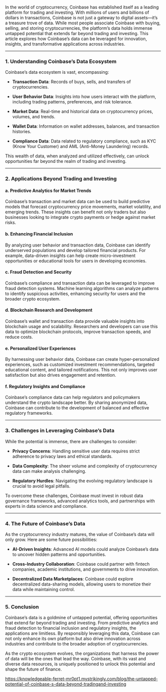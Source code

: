 <p>In the world of cryptocurrency, Coinbase has established itself as a leading platform for trading and investing. With millions of users and billions of dollars in transactions, Coinbase is not just a gateway to digital assets&mdash;it&rsquo;s a treasure trove of data. While most people associate Coinbase with buying, selling, and storing cryptocurrencies, the platform&rsquo;s data holds immense untapped potential that extends far beyond trading and investing. This article explores how Coinbase&rsquo;s data can be leveraged for innovation, insights, and transformative applications across industries.</p>
<hr />
<h3><strong>1. Understanding Coinbase&rsquo;s Data Ecosystem</strong></h3>
<p>Coinbase&rsquo;s data ecosystem is vast, encompassing:</p>
<ul>
<li>
<p><strong>Transaction Data</strong>: Records of buys, sells, and transfers of cryptocurrencies.</p>
</li>
<li>
<p><strong>User Behavior Data</strong>: Insights into how users interact with the platform, including trading patterns, preferences, and risk tolerance.</p>
</li>
<li>
<p><strong>Market Data</strong>: Real-time and historical data on cryptocurrency prices, volumes, and trends.</p>
</li>
<li>
<p><strong>Wallet Data</strong>: Information on wallet addresses, balances, and transaction histories.</p>
</li>
<li>
<p><strong>Compliance Data</strong>: Data related to regulatory compliance, such as KYC (Know Your Customer) and AML (Anti-Money Laundering) records.</p>
</li>
</ul>
<p>This wealth of data, when analyzed and utilized effectively, can unlock opportunities far beyond the realm of trading and investing.</p>
<hr />
<h3><strong>2. Applications Beyond Trading and Investing</strong></h3>
<h4><strong>a. Predictive Analytics for Market Trends</strong></h4>
<p>Coinbase&rsquo;s transaction and market data can be used to build predictive models that forecast cryptocurrency price movements, market volatility, and emerging trends. These insights can benefit not only traders but also businesses looking to integrate crypto payments or hedge against market risks.</p>
<h4><strong>b. Enhancing Financial Inclusion</strong></h4>
<p>By analyzing user behavior and transaction data, Coinbase can identify underserved populations and develop tailored financial products. For example, data-driven insights can help create micro-investment opportunities or educational tools for users in developing economies.</p>
<h4><strong>c. Fraud Detection and Security</strong></h4>
<p>Coinbase&rsquo;s compliance and transaction data can be leveraged to improve fraud detection systems. Machine learning algorithms can analyze patterns to identify suspicious activities, enhancing security for users and the broader crypto ecosystem.</p>
<h4><strong>d. Blockchain Research and Development</strong></h4>
<p>Coinbase&rsquo;s wallet and transaction data provide valuable insights into blockchain usage and scalability. Researchers and developers can use this data to optimize blockchain protocols, improve transaction speeds, and reduce costs.</p>
<h4><strong>e. Personalized User Experiences</strong></h4>
<p>By harnessing user behavior data, Coinbase can create hyper-personalized experiences, such as customized investment recommendations, targeted educational content, and tailored notifications. This not only improves user satisfaction but also drives engagement and retention.</p>
<h4><strong>f. Regulatory Insights and Compliance</strong></h4>
<p>Coinbase&rsquo;s compliance data can help regulators and policymakers understand the crypto landscape better. By sharing anonymized data, Coinbase can contribute to the development of balanced and effective regulatory frameworks.</p>
<hr />
<h3><strong>3. Challenges in Leveraging Coinbase&rsquo;s Data</strong></h3>
<p>While the potential is immense, there are challenges to consider:</p>
<ul>
<li>
<p><strong>Privacy Concerns</strong>: Handling sensitive user data requires strict adherence to privacy laws and ethical standards.</p>
</li>
<li>
<p><strong>Data Complexity</strong>: The sheer volume and complexity of cryptocurrency data can make analysis challenging.</p>
</li>
<li>
<p><strong>Regulatory Hurdles</strong>: Navigating the evolving regulatory landscape is crucial to avoid legal pitfalls.</p>
</li>
</ul>
<p>To overcome these challenges, Coinbase must invest in robust data governance frameworks, advanced analytics tools, and partnerships with experts in data science and compliance.</p>
<hr />
<h3><strong>4. The Future of Coinbase&rsquo;s Data</strong></h3>
<p>As the cryptocurrency industry matures, the value of Coinbase&rsquo;s data will only grow. Here are some future possibilities:</p>
<ul>
<li>
<p><strong>AI-Driven Insights</strong>: Advanced AI models could analyze Coinbase&rsquo;s data to uncover hidden patterns and opportunities.</p>
</li>
<li>
<p><strong>Cross-Industry Collaboration</strong>: Coinbase could partner with fintech companies, academic institutions, and governments to drive innovation.</p>
</li>
<li>
<p><strong>Decentralized Data Marketplaces</strong>: Coinbase could explore decentralized data-sharing models, allowing users to monetize their data while maintaining control.</p>
</li>
</ul>
<hr />
<h3><strong>5. Conclusion</strong></h3>
<p>Coinbase&rsquo;s data is a goldmine of untapped potential, offering opportunities that extend far beyond trading and investing. From predictive analytics and fraud detection to financial inclusion and regulatory insights, the applications are limitless. By responsibly leveraging this data, Coinbase can not only enhance its own platform but also drive innovation across industries and contribute to the broader adoption of cryptocurrencies.</p>
<p>As the crypto ecosystem evolves, the organizations that harness the power of data will be the ones that lead the way. Coinbase, with its vast and diverse data resources, is uniquely positioned to unlock this potential and shape the future of finance.</p>
<p><a href="https://knowledgeable-ferret-mr0pt1.mystrikingly.com/blog/the-untapped-potential-of-coinbase-s-data-beyond-tradingand-investing">https://knowledgeable-ferret-mr0pt1.mystrikingly.com/blog/the-untapped-potential-of-coinbase-s-data-beyond-tradingand-investing</a></p>
